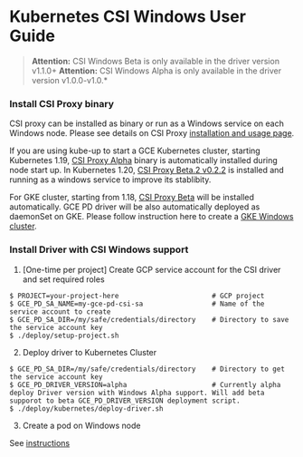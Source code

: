 # Kubernetes CSI Windows User Guide

>**Attention:** CSI Windows Beta is only available in the driver version v1.1.0+
>**Attention:** CSI Windows Alpha is only available in the driver version v1.0.0-v1.0.*

### Install CSI Proxy binary
CSI proxy can be installed as binary or run as a Windows service on each Windows node. Please see details on CSI Proxy [installation and usage page](https://github.com/kubernetes-csi/csi-proxy/blob/master/README.md#usage).

If you are using kube-up to start a GCE Kubernetes cluster, starting Kubernetes 1.19, [CSI Proxy Alpha](https://github.com/kubernetes-csi/csi-proxy/releases/tag/v0.1.0) binary is automatically installed during node start up. In Kubernetes 1.20, [CSI Proxy Beta.2 v0.2.2](https://github.com/kubernetes-csi/csi-proxy/releases/tag/v0.2.2) is installed and running as a windows service to improve its stablibity.

For GKE cluster, starting from 1.18, [CSI Proxy Beta](https://github.com/kubernetes-csi/csi-proxy/releases/tag/v0.2.2) will be installed automatically. GCE PD driver will be also automatically deployed as daemonSet on GKE. Please follow instruction here to create a [GKE Windows cluster](https://cloud.google.com/kubernetes-engine/docs/how-to/creating-a-cluster-windows).


### Install Driver with CSI Windows support

1. [One-time per project] Create GCP service account for the CSI driver and set required roles

```
$ PROJECT=your-project-here                       # GCP project
$ GCE_PD_SA_NAME=my-gce-pd-csi-sa                 # Name of the service account to create
$ GCE_PD_SA_DIR=/my/safe/credentials/directory    # Directory to save the service account key
$ ./deploy/setup-project.sh
```

2. Deploy driver to Kubernetes Cluster

```
$ GCE_PD_SA_DIR=/my/safe/credentials/directory    # Directory to get the service account key
$ GCE_PD_DRIVER_VERSION=alpha                     # Currently alpha deploy Driver version with Windows Alpha support. Will add beta supporot to beta GCE_PD_DRIVER_VERSION deployment script.
$ ./deploy/kubernetes/deploy-driver.sh
```

3. Create a pod on Windows node

See [instructions](basic.md)